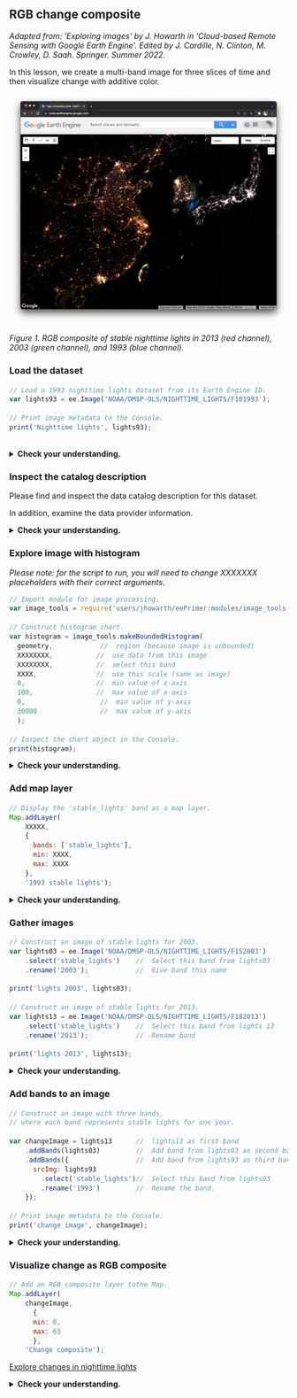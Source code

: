 ## RGB change composite    

_Adapted from: 'Exploring images' by J. Howarth in 'Cloud-based Remote Sensing with Google Earth Engine'. Edited by J. Cardille, N. Clinton, M. Crowley, D. Saah. Springer. Summer 2022._

In this lesson, we create a multi-band image for three slices of time and then visualize change with additive color.  

![RGB composite time](images/rgb_composite_time.png)

_Figure 1. RGB composite of stable nighttime lights in 2013 (red channel), 2003 (green channel), and 1993 (blue channel)._    

### Load the dataset

```js
// Load a 1993 nighttime lights dataset from its Earth Engine ID.
var lights93 = ee.Image('NOAA/DMSP-OLS/NIGHTTIME_LIGHTS/F101993');

// Print image metadata to the Console.
print('Nighttime lights', lights93);
```
<br>
<details>
<summary><b>Check your understanding.</b></summary>
<br>
<li>How many <b>bands</b> does this image contain?</li>
<br>
<li>How does the <b>image extent</b> differ from the previous image we explored?
</details>

### Inspect the catalog description  

Please find and inspect the data catalog description for this dataset.  

In addition, examine the data provider information.  

<details>
<summary><b>Check your understanding.</b></summary>
<br>
<li>What is the <b>pixel scale</b> of this image?</li>
<br>
<li>How does the <b>avg_vis</b> band differ from the <b>stable_lights</b> band?
</details>

### Explore image with histogram  

_Please note: for the script to run, you will need to change XXXXXXX placeholders with their correct arguments._

```js
// Import module for image processing.
var image_tools = require('users/jhowarth/eePrimer:modules/image_tools.js');

// Construct histogram chart.
var histogram = image_tools.makeBoundedHistogram(
  geometry,            //  region (because image is unbounded)
  XXXXXXXX,           //  use data from this image
  XXXXXXXX,           //  select this band
  XXXX,               //  use this scale (same as image)
  0,                  //  min value of x-axis
  100,                //  max value of x-axis
  0,                   //  min value of y-axis
  30000                //  max value of y-axis
  );

// Inspect the chart object in the Console.
print(histogram);

```

<details>
<summary><b>Check your understanding.</b></summary>
<br>
<li>What does the histogram show you about the image data?</li>
</details>


### Add map layer  

```js
// Display the 'stable_lights' band as a map layer.
Map.addLayer(
    XXXXX,
    {
      bands: ['stable_lights'],
      min: XXXX,
      max: XXXX
    },
    '1993 stable lights');
```

<details>
<summary><b>Check your understanding.</b></summary>
<br>
<li>What happens if you increase the min or decrease the max values of the visualization parameters? Why? </li>
</details>

### Gather images  

```js
// Construct an image of stable lights for 2003.
var lights03 = ee.Image('NOAA/DMSP-OLS/NIGHTTIME_LIGHTS/F152003')
    .select('stable_lights')    //  Select this band from lights03
    .rename('2003');            //  Give band this name  

print('lights 2003', lights03);

// Construct an image of stable lights for 2013.
var lights13 = ee.Image('NOAA/DMSP-OLS/NIGHTTIME_LIGHTS/F182013')
    .select('stable_lights')    //  Select this band from lights 13
    .rename('2013');            //  Rename band

print('lights 2013', lights13);
```

<details>
<summary><b>Check your understanding.</b></summary>
<br>
<li>What did the <b>.rename()</b> function do?</li>  
<br>
<li>Please draw a <b>flow chart</b> that depicts how we processed each image.</li>
</details>

### Add bands to an image

```js
// Construct an image with three bands,
// where each band represents stable lights for one year.

var changeImage = lights13      //  lights13 as first band
    .addBands(lights03)         //  Add band from lights03 as second band
    .addBands({                 //  Add band from lights93 as third band
      srcImg: lights93          
        .select('stable_lights')//  Select this band from lights93
        .rename('1993')         //  Rename the band.
    });

// Print image metadata to the Console.
print('change image', changeImage);
```

<details>
<summary><b>Check your understanding.</b></summary>
<br>
<li>How many bands does <b>changeImage</b> contain,  what are they named, and what is their sequence?</li>  
<br>
<li>Please draw a <b>flow chart</b> that depicts how we produced <b>changeImage</b>.</li>
</details>

### Visualize change as RGB composite  

```js
// Add an RGB composite layer tothe Map.
Map.addLayer(
    changeImage,
      {
      min: 0,
      max: 63
      },
    'Change composite');

```

[Explore changes in nighttime lights](../articles/rgbLights/lights.md)

<details>
<summary><b>Check your understanding.</b></summary>
<br>
<li>Did you find any patterns that I did not describe in the above link?</li>
</details>
